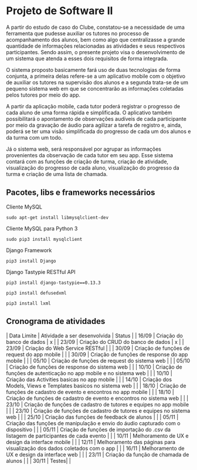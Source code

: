 # Projeto de Software II
A partir do estudo de caso do Clube, constatou-se a necessidade de uma ferramenta que pudesse auxiliar os tutores no processo de acompanhamento dos alunos, bem como algo que centralizasse a grande quantidade de informações relacionadas as atividades e seus respectivos participantes. Sendo assim, o presente projeto visa o desenvolvimento de um sistema que atenda a esses dois requisitos de forma integrada.

O sistema proposto basicamente fará uso de duas tecnologias de forma conjunta, a primeira delas refere-se a um aplicativo mobile com o objetivo de auxiliar os tutores na supervisão dos alunos e a segunda trata-se de um pequeno sistema web em que se concentrarão as informações coletadas pelos tutores por meio do app.

A partir da aplicação mobile, cada tutor poderá registrar o progresso de cada aluno de uma forma rápida e simplificada. O aplicativo também possibilitará o apontamento de observações audíveis de cada participante por meio da gravação de áudio para agilizar a tarefa de registro e, ainda, poderá se ter uma visão simplificada do progresso de cada um dos alunos e da turma com um todo.

Já o sistema web, será responsável por agrupar as informações provenientes da observação de cada tutor em seu app. Esse sistema contará com as funções de criação de turma, criação de atividade, visualização do progresso de cada aluno, visualização do progresso da turma e criação de uma lista de chamada.


## Pacotes, libs e frameworks necessários

Cliente MySQL
```
sudo apt-get install libmysqlclient-dev
```

Cliente MySQL para Python 3
```
sudo pip3 install mysqlclient
```

Django Framework
```
pip3 install Django
```

Django Tastypie RESTful API
```
pip3 install django-tastypie==0.13.3

pip3 install defusedxml

pip3 install lxml
```


## Cronograma de atividades

| Data Limite | Atividade a ser desenvolvida | Status |
| 16/09 | Criação do banco de dados | x |
| 23/09 | Criação do CRUD do banco de dados | x | 
| 23/09 | Criação do Web Service RESTful |   |
| 30/09 | Criação de funções de request do app mobile |   |
| 30/09 | Criação de funções de response do app mobile |   |
| 05/10 | Criação de funções de request do sistema web |   |
| 05/10 | Criação de funções de response do sistema web |   |
| 10/10 | Criação de funções de autenticação no app mobile e no sistema web |   |
| 10/10 | Criação das Activities basicas no app mobile |   |
| 14/10 | Criação dos Models, Views e Templates basicos no sistema web |   |
| 18/10 | Criação de funções de cadastro de evento e encontros no app mobile |   |
| 18/10 | Criação de funções de cadastro de evento e encontros no sistema web |   |
| 23/10 | Criação de funções de cadastro de tutores e equipes no app mobile |   |
| 23/10 | Criação de funções de cadastro de tutores e equipes no sistema web |   |
| 25/10 | Criação das funções de feedback de alunos |   |
| 05/11 | Criação das funções de manipulação e envio do áudio capturado com o dispositivo |   |
| 05/11 | Criação de funções de importação do .csv da listagem de participantes de cada evento |   |
| 10/11 | Melhoramento de UX e design da interface mobile |   |
| 12/11 | Melhoramento das páginas para visualização dos dados coletados com o app |   |
| 16/11 | Melhoramento de UX e design da interface web |   |
| 23/11 | Criação da função de chamada de alunos |   |
| 30/11 | Testes|   |

